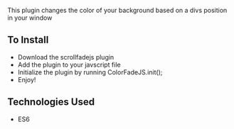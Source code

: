 This plugin changes the color of your background based on a divs position in your window

## To Install

- Download the scrollfadejs plugin
- Add the plugin to your javscript file
- Initialize the plugin by running ColorFadeJS.init();
- Enjoy!

## Technologies Used

- ES6